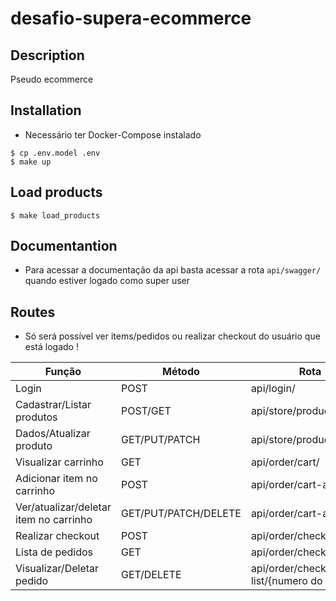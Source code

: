 # desafio-supera-ecommerce


## Description
Pseudo ecommerce
## Installation
* Necessário ter Docker-Compose instalado

```
$ cp .env.model .env
$ make up
```

## Load products
    
    $ make load_products


## Documentantion
  * Para acessar a documentação da api basta acessar a rota `api/swagger/` quando estiver logado como super user

## Routes
  * Só será possível ver items/pedidos ou realizar checkout do usuário que está logado !
  
|Função|Método|Rota|
|------|------|----|
|Login|POST|api/login/|
|Cadastrar/Listar produtos| POST/GET| api/store/products/|
|Dados/Atualizar produto| GET/PUT/PATCH| api/store/products/{slug}|
|Visualizar carrinho| GET| api/order/cart/|
|Adicionar item no carrinho| POST| api/order/cart-add|
|Ver/atualizar/deletar item no carrinho| GET/PUT/PATCH/DELETE| api/order/cart-add/{id}|
|Realizar checkout|POST| api/order/checkout/|j
|Lista de pedidos| GET| api/order/checkout-list/|
|Visualizar/Deletar pedido| GET/DELETE| api/order/checkout-list/{numero do pedido}|

